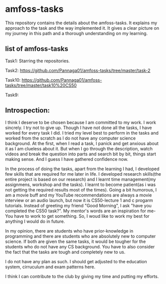 # amfoss-tasks
This repository contains the details about the amfoss-tasks. It explains my approach to the task and the way implemented it. It gives a clear picture on my journey in this path and a thorough understanding on my learning. 

## list of amfoss-tasks
Task1: Starring the repositories.

Task2: https://github.com/Pannaga01/amfoss-tasks/tree/master/task-2

Task10: https://github.com/Pannaga01/amfoss-tasks/tree/master/task10%20CS50

Task9: 

## Introspection:
I think I deserve to be chosen because I am committed to my work. I work sincrely. I try not to give up. Though I have not done all the tasks, I have worked for every task I did. I tried my level best to perform in the tasks and worked from the scratch as I do not have any computer science background. At the first, when I read a task, I panick and get anxious about it as I am clueless about it. But when I go through the description, watch videos and break the question into parts and search bit by bit, things start making sense. And I guess I have gathered confidence now. 

In the process of doing the tasks, apart from the learning I had, I developed few skills that are required for me later in life. I developed research skills(the entire project is based on our research) and I learnt time management(my assignmens, workshop and the tasks). I learnt to become patient(as i was not getting the required results most of the times). Going a bit humorous, I am a movie buff and my YouTube recommendations are always a movie interview or an  audio launch, but now it is CS50-lecture 1 and c progarm tutorials. Instead of greeting my friend "Good Morning", I ask "have you completed the CS50 task?". My mentor's words are an inspiration for me- You have to work to get something. So, I woud like to work my best for anything I would do in future. 

In my opinion, there are students who have prior-knowledge in programming and there are students who are absolutely new to computer science. If both are given the same tasks, it would be tougher for the students who do not have any CS background. You have to also consider the fact that the tasks are tough and completely new to us. 

I do not have any plan as such. I should get adjusted to the education system, cirruculum and exam patterns here.

I think I can contribute to the club by giving my time and putting my efforts. 





